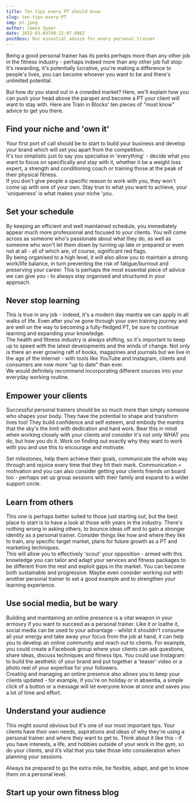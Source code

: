 ```yaml
---
title: Ten tips every PT should know
slug: ten-tips-every-PT
img: pt.jpeg
author: Jamie Spoor
date: 2022-03-03T09:22:07.098Z
postDesc: Our essential advice for every personal trainer
---
```

Being a good personal trainer has its perks perhaps more than any other job in the fitness industry - perhaps indeed more than any other job full stop: it's rewarding, it's potentially lucrative, you're making a difference to people's lives, you can become whoever you want to be and there's unlimited potential.

But how do you stand out in a crowded market? Here, we'll explain how you can push your head above the parapet and become a PT your client will want to stay with. Here are Train in Blocks' ten pieces of "must know" advice to get you there.

## Find your niche and 'own it'

Your first port of call should be to start to build your business and develop your brand which will set you apart from the competition.\
It's too simplistic just to say you specialise in 'everything' - decide what you want to focus on specifically and stay with it, whether it be a weight loss expert, a strength and conditioning coach or training those at the peak of their physical fitness. \
If you don't give people a specific reason to work with you, they won't come up with one of your own. Stay true to what you want to achieve, your 'uniqueness' is what makes your niche 'you. 

## **Set your schedule**

By keeping an efficient and well maintained schedule, you immediately appear much more professional and focused to your clients. You will come across as someone who's passionate about what they do, as well as someone who won't let them down by turning up late or prepared or even not at all - all of which are, of course, significant red flags.\
By being organised to a high level, it will also allow you to maintain a strong work/life balance, in turn preventing the risk of fatigue/burnout and preserving your career. This is perhaps the most essential piece of advice we can give you - to always stay organised and structured in your approach.

## **Never stop learning**

This is true in any job - indeed, it's a modern day mantra we can apply in all walks of life. Even after you've gone through your own training journey and are well on the way to becoming a fully-fledged PT, be sure to continue learning and expanding your knowledge. \
The health and fitness industry is always shifting, so it's important to keep up to speed with the latest developments and the winds of change. Not only is there an ever growing raft of books, magazines and journals but we live in the age of the Internet - with tools like YouTube and Instagram, clients and consumers are now more "up to date" than ever.  \
We would definitely recommend incorporating different sources into your everyday working routine.

## Empower your clients

Successful personal trainers should be so much more than simply someone who shapes your body. They have the potential to shape and transform lives too! They build confidence and self esteem, and embody the mantra  that the sky's the limit with dedication and hard work. Bear this in mind when working closely with your clients and consider it's not only WHAT you do, but how you do it. Work on finding out exactly why they want to work with you and use this to encourage and motivate.

Set milestones, help them achieve their goals, communicate the whole way through and rejoice every time that they hit their mark. Communication = motivation and you can also consider getting your clients friends on board too - perhaps set up group sessions with their family and expand to a wider support circle. 

## **Learn from others**

This one is perhaps better suited to those just starting out, but the best place to start is to have a look at those with years in the industry. There's nothing wrong in asking others, to bounce ideas off and to gain a stronger identity as a personal trainer. Consider things like how and where they like to train, any specific target market, plans for future growth as a PT and marketing techniques. \
This will allow you to effectively 'scout' your opposition - armed with this knowledge you can tailor and adapt your services and fitness packages to be different from the rest and exploit gaps in the market. You can become both sustainable and progressive. Maybe even consider working out with another personal trainer to set a good example and to strengthen your learning experience.

## Use social media, but be wary

Building and maintaining an online presence is a vital weapon in your armoury if you want to succeed as a personal trainer. Like it or loathe it, social media can be used to your advantage - whilst it shouldn't consume all your energy and take away your focus from the job at hand, it can help you to develop an online community and reach out to clients. For example, you could create a Facebook group where your clients can ask questions, share ideas, discuss techniques and fitness tips. You could use Instagram to build the aesthetic of your brand and put together a 'teaser' video or a photo reel of your expertise for your followers. \
Creating and managing an online presence also allows you to keep your clients updated - for example, if you're on holiday or in absentia, a simple click of a button or a message will let everyone know at once and saves you a lot of time and effort. 

## Understand your audience

This might sound obvious but it's one of our most important tips. Your clients have their own needs, aspirations and ideas of why they're using a personal trainer and where they want to get to. Think about it like this - if you have interests, a life, and hobbies outside of your work in the gym, so do your clients, and it’s vital that you take those into consideration when planning your sessions.

Always be prepared to go the extra mile, be flexible, adapt, and get to know them on a personal level. 









## Start up your own fitness blog